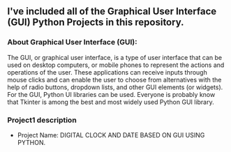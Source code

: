 ## I've included all of the Graphical User Interface (GUI) Python Projects in this repository.

### About Graphical User Interface (GUI): 
The GUI, or graphical user interface, is a type of user interface that can be used on desktop computers, or mobile phones to represent the actions and operations of the user. These applications can receive inputs through mouse clicks and can enable the user to choose from alternatives with the help of radio buttons, dropdown lists, and other GUI elements (or widgets). For the GUI, Python UI libraries can be used. Everyone is probably know that Tkinter is among the best and most widely used Python GUI library. 

### Project1 description 
- Project Name: DIGITAL CLOCK AND DATE BASED ON GUI USING PYTHON. 
